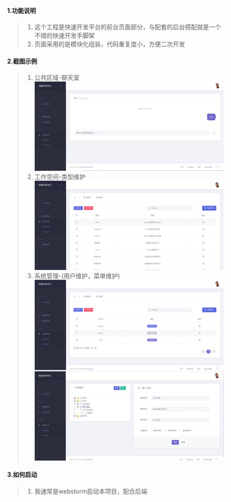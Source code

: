 #### 1.功能说明
> 1. 这个工程是快速开发平台的前台页面部分，与配套的后台搭配就是一个不错的快速开发手脚架
> 2. 页面采用的是模块化组装，代码重复度小，方便二次开发
#### 2.截图示例
> 1. 公共区域-聊天室
![chat](/assets/img/chat.png)
> 2. 工作空间-类型维护
 ![type](/assets/img/type.png)
 > 3. 系统管理-(用户维护，菜单维护)
 ![user](/assets/img/user.png)
 ![menu](/assets/img/menu.png)
#### 3.如何启动
>1. 我通常是webstorm启动本项目，配合后端
